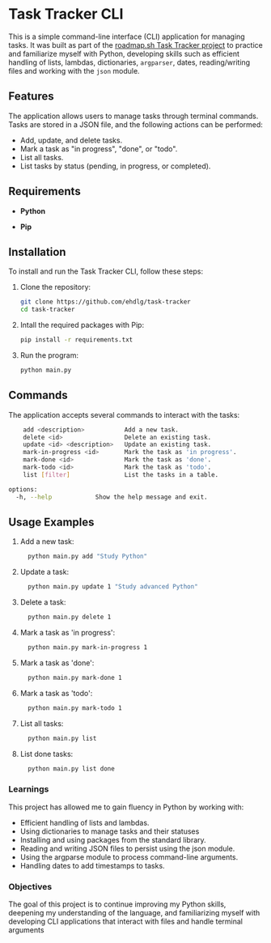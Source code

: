 # Task Tracker CLI

This is a simple command-line interface (CLI) application for managing tasks. It was built as part of the [roadmap.sh Task Tracker project](https://roadmap.sh/projects/task-tracker) to practice and familiarize myself with Python, developing skills such as efficient handling of lists, lambdas, dictionaries, `argparser`, dates, reading/writing files and working with the `json` module.

## Features

The application allows users to manage tasks through terminal commands. Tasks are stored in a JSON file, and the following actions can be performed:

- Add, update, and delete tasks.
- Mark a task as "in progress", "done", or "todo".
- List all tasks.
- List tasks by status (pending, in progress, or completed).

## Requirements

- **Python**

- **Pip**

## Installation

To install and run the Task Tracker CLI, follow these steps:

1. Clone the repository:

   ```bash
   git clone https://github.com/ehdlg/task-tracker
   cd task-tracker
   ```

2. Intall the required packages with Pip:

   ```bash
   pip install -r requirements.txt
   ```

3. Run the program:

   ```bash
   python main.py
   ```

## Commands

The application accepts several commands to interact with the tasks:

```bash
    add <description>           Add a new task.
    delete <id>                 Delete an existing task.
    update <id> <description>   Update an existing task.
    mark-in-progress <id>       Mark the task as 'in progress'.
    mark-done <id>              Mark the task as 'done'.
    mark-todo <id>              Mark the task as 'todo'.
    list [filter]               List the tasks in a table.

options:
  -h, --help            Show the help message and exit.
```

## Usage Examples

1. Add a new task:

   ```bash
     python main.py add "Study Python"
   ```

2. Update a task:

   ```bash
     python main.py update 1 "Study advanced Python"
   ```

3. Delete a task:

   ```bash
     python main.py delete 1
   ```

4. Mark a task as 'in progress':

   ```bash
     python main.py mark-in-progress 1
   ```

5. Mark a task as 'done':

   ```bash
     python main.py mark-done 1
   ```

6. Mark a task as 'todo':

   ```bash
     python main.py mark-todo 1
   ```

7. List all tasks:

   ```bash
     python main.py list
   ```

8. List done tasks:

   ```bash
     python main.py list done
   ```

### Learnings

This project has allowed me to gain fluency in Python by working with:

- Efficient handling of lists and lambdas.
- Using dictionaries to manage tasks and their statuses
- Installing and using packages from the standard library.
- Reading and writing JSON files to persist using the json module.
- Using the argparse module to process command-line arguments.
- Handling dates to add timestamps to tasks.

### Objectives

The goal of this project is to continue improving my Python skills, deepening my understanding of the language, and familiarizing myself with developing CLI applications that interact with files and handle terminal arguments
